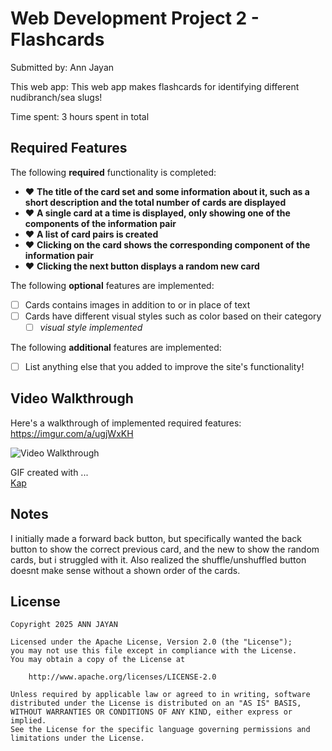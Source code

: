 # Web Development Project 2 - Flashcards

Submitted by: Ann Jayan

This web app: This web app makes flashcards for identifying different nudibranch/sea slugs!

Time spent: 3 hours spent in total

## Required Features

The following **required** functionality is completed:

- ❤︎ **The title of the card set and some information about it, such as a short description and the total number of cards are displayed**
- ❤︎ **A single card at a time is displayed, only showing one of the components of the information pair**
- ❤︎ **A list of card pairs is created**
- ❤︎ **Clicking on the card shows the corresponding component of the information pair**
- ❤︎ **Clicking the next button displays a random new card**

The following **optional** features are implemented:

- [ ] Cards contains images in addition to or in place of text
- [ ] Cards have different visual styles such as color based on their category
  - [ ] *visual style implemented*

The following **additional** features are implemented:

* [ ] List anything else that you added to improve the site's functionality!

## Video Walkthrough

Here's a walkthrough of implemented required features: https://imgur.com/a/ugjWxKH

<img src='https://imgur.com/9cgr6Kq.gif' title='Video Walkthrough' width='' alt='Video Walkthrough' />

<!-- Replace this with whatever GIF tool you used! -->
GIF created with ...  
[Kap](https://getkap.co/)

## Notes

I initially made a forward back button, but specifically wanted the back button to show the correct previous card, and the new to show the random cards, but i struggled with it. Also realized the shuffle/unshuffled button doesnt make sense without a shown order of the cards.

## License

    Copyright 2025 ANN JAYAN

    Licensed under the Apache License, Version 2.0 (the "License");
    you may not use this file except in compliance with the License.
    You may obtain a copy of the License at

        http://www.apache.org/licenses/LICENSE-2.0

    Unless required by applicable law or agreed to in writing, software
    distributed under the License is distributed on an "AS IS" BASIS,
    WITHOUT WARRANTIES OR CONDITIONS OF ANY KIND, either express or implied.
    See the License for the specific language governing permissions and
    limitations under the License.
